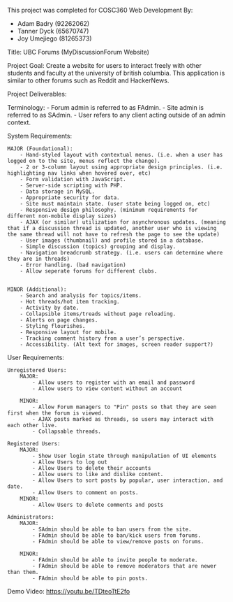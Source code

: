 
This project was completed for COSC360 Web Development By:

- Adam Badry (92262062)
- Tanner Dyck (65670747)
- Joy Umejiego (81265373)


Title: UBC Forums (MyDiscussionForum Website)

Project Goal:
    Create a website for users to interact freely with other students and faculty at the university of british columbia. This application is similar to other forums such as Reddit and HackerNews.

Project Deliverables:

Terminology:
    - Forum admin is referred to as FAdmin.
    - Site admin is referred to as SAdmin.
    - User refers to any client acting outside of an admin context.

System Requirements:

    MAJOR (Foundational):
        - Hand-styled layout with contextual menus. (i.e. when a user has logged on to the site, menus reflect the change). 
        - 2 or 3-column layout using appropriate design principles. (i.e. highlighting nav links when hovered over, etc) 
        - Form validation with JavaScript.
        - Server-side scripting with PHP.
        - Data storage in MySQL.
        - Appropriate security for data.
        - Site must maintain state. (user state being logged on, etc)
        - Responsive design philosophy. (minimum requirements for different non-mobile display sizes)
        - AJAX (or similar) utilization for asynchronous updates. (meaning that if a discussion thread is updated, another user who is viewing the same thread will not have to refresh the page to see the update)
        - User images (thumbnail) and profile stored in a database.
        - Simple discussion (topics) grouping and display.
        - Navigation breadcrumb strategy. (i.e. users can determine where they are in threads)
        - Error handling. (bad navigation)
        - Allow seperate forums for different clubs.
        

    MINOR (Additional):
        - Search and analysis for topics/items.
        - Hot threads/hot item tracking.
        - Activity by date.
        - Collapsible items/treads without page reloading.
        - Alerts on page changes.
        - Styling flourishes.
        - Responsive layout for mobile.
        - Tracking comment history from a user’s perspective.
        - Accessibility. (Alt text for images, screen reader support?)
        
User Requirements:

    Unregistered Users:
        MAJOR:
            - Allow users to register with an email and password
            - Allow users to view content without an account

        MINOR:
            - Allow Forum managers to "Pin" posts so that they are seen first when the forum is viewed.
            - AJAX posts marked as threads, so users may interact with each other live.
            - Collapsable threads.

    Registered Users:
        MAJOR:
            - Show User login state through manipulation of UI elements
            - Allow Users to log out
            - Allow Users to delete their accounts
            - Allow users to like and dislike content.
            - Allow Users to sort posts by popular, user interaction, and date.
            - Allow Users to comment on posts.
        MINOR:
            - Allow Users to delete comments and posts

    Administrators:
        MAJOR:
            - SAdmin should be able to ban users from the site.
            - FAdmin should be able to ban/kick users from forums.
            - FAdmin should be able to view/remove posts on forums.
            
        MINOR:
            - FAdmin should be able to invite people to moderate. 
            - FAdmin should be able to remove moderators that are newer than them.
            - FAdmin should be able to pin posts.

Demo Video: https://youtu.be/TDteoTtE2fo
